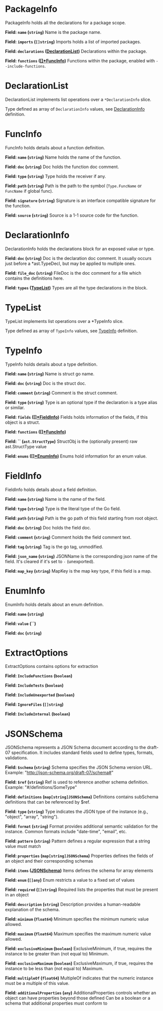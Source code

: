 # PackageInfo

PackageInfo holds all the declarations for a package scope.

**Field: `name` (`string`)**
Name is the package name.

**Field: `imports` (`[]string`)**
Imports holds a list of imported packages.

**Field: `declarations` ([DeclarationList](#declarationlist))**
Declarations within the package.

**Field: `functions` ([[]*FuncInfo](#funcinfo))**
Functions within the package, enabled with `--include-functions`.

# DeclarationList

DeclarationList implements list operations over a `*DeclarationInfo` slice.

Type defined as array of `DeclarationInfo` values, see [DeclarationInfo](#declarationinfo) definition.

# FuncInfo

FuncInfo holds details about a function definition.

**Field: `name` (`string`)**
Name holds the name of the function.

**Field: `doc` (`string`)**
Doc holds the function doc comment.

**Field: `type` (`string`)**
Type holds the receiver if any.

**Field: `path` (`string`)**
Path is the path to the symbol (`Type.FuncName` or `FuncName` if global func).

**Field: `signature` (`string`)**
Signature is an interface compatible signature for the function.

**Field: `source` (`string`)**
Source is a 1-1 source code for the function.

# DeclarationInfo

DeclarationInfo holds the declarations block for an exposed value or type.

**Field: `doc` (`string`)**
Doc is the declaration doc comment. It usually
occurs just before a *ast.TypeDecl, but may be
applied to multiple ones.

**Field: `file_doc` (`string`)**
FileDoc is the doc comment for a file which
contains the definitions here.

**Field: `types` ([TypeList](#typelist))**
Types are all the type declarations in the block.

# TypeList

TypeList implements list operations over a *TypeInfo slice.

Type defined as array of `TypeInfo` values, see [TypeInfo](#typeinfo) definition.

# TypeInfo

TypeInfo holds details about a type definition.

**Field: `name` (`string`)**
Name is struct go name.

**Field: `doc` (`string`)**
Doc is the struct doc.

**Field: `comment` (`string`)**
Comment is the struct comment.

**Field: `type` (`string`)**
Type is an optional type if the declaration is a type alias or similar.

**Field: `fields` ([[]*FieldInfo](#fieldinfo))**
Fields holds information of the fields, if this object is a struct.

**Field: `functions` ([[]*FuncInfo](#funcinfo))**


**Field: `` (`ast.StructType`)**
StructObj is the (optionally present) raw ast.StructType value

**Field: `enums` ([[]*EnumInfo](#enuminfo))**
Enums hold information for an enum value.

# FieldInfo

FieldInfo holds details about a field definition.

**Field: `name` (`string`)**
Name is the name of the field.

**Field: `type` (`string`)**
Type is the literal type of the Go field.

**Field: `path` (`string`)**
Path is the go path of this field starting from root object.

**Field: `doc` (`string`)**
Doc holds the field doc.

**Field: `comment` (`string`)**
Comment holds the field comment text.

**Field: `tag` (`string`)**
Tag is the go tag, unmodified.

**Field: `json_name` (`string`)**
JSONName is the corresponding json name of the field.
It's cleared if it's set to `-` (unexported).

**Field: `map_key` (`string`)**
MapKey is the map key type, if this field is a map.

# EnumInfo

EnumInfo holds details about an enum definition.

**Field: `name` (`string`)**


**Field: `value` (``)**


**Field: `doc` (`string`)**


# ExtractOptions

ExtractOptions contains options for extraction

**Field: `IncludeFunctions` (`boolean`)**


**Field: `IncludeTests` (`boolean`)**


**Field: `IncludeUnexported` (`boolean`)**


**Field: `IgnoreFiles` (`[]string`)**


**Field: `IncludeInternal` (`boolean`)**


# JSONSchema

JSONSchema represents a JSON Schema document according to the draft-07 specification.
It includes standard fields used to define types, formats, validations.

**Field: `$schema` (`string`)**
Schema specifies the JSON Schema version URL.
Example: "http://json-schema.org/draft-07/schema#"

**Field: `$ref` (`string`)**
Ref is used to reference another schema definition.
Example: "#/definitions/SomeType"

**Field: `definitions` (`map[string]JSONSchema`)**
Definitions contains subSchema definitions that can be referenced by $ref.

**Field: `type` (`string`)**
Type indicates the JSON type of the instance (e.g., "object", "array", "string").

**Field: `format` (`string`)**
Format provides additional semantic validation for the instance.
Common formats include "date-time", "email", etc.

**Field: `pattern` (`string`)**
Pattern defines a regular expression that a string value must match

**Field: `properties` (`map[string]JSONSchema`)**
Properties defines the fields of an object and their corresponding schemas

**Field: `items` ([JSONSchema](#jsonschema))**
Items defines the schema for array elements

**Field: `enum` (`[]any`)**
Enum restricts a value to a fixed set of values

**Field: `required` (`[]string`)**
Required lists the properties that must be present in an object

**Field: `description` (`string`)**
Description provides a human-readable explanation of the schema.

**Field: `minimum` (`float64`)**
Minimum specifies the minimum numeric value allowed.

**Field: `maximum` (`float64`)**
Maximum specifies the maximum numeric value allowed.

**Field: `exclusiveMinimum` (`boolean`)**
ExclusiveMinimum, if true, requires the instance to be greater than (not equal to) Minimum.

**Field: `exclusiveMaximum` (`boolean`)**
ExclusiveMaximum, if true, requires the instance to be less than (not equal to) Maximum.

**Field: `multipleOf` (`float64`)**
MultipleOf indicates that the numeric instance must be a multiple of this value.

**Field: `additionalProperties` (`any`)**
AdditionalProperties controls whether an object can have properties beyond those defined
Can be a boolean or a schema that additional properties must conform to

